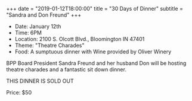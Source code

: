+++
date = "2019-01-12T18:00:00"
title = "30 Days of Dinner"
subtitle = "Sandra and Don Freund"
+++

* Date: January 12th
* Time: 6PM
* Location: 2100 S. Olcott Blvd., Bloomington IN 47401
* Theme: "Theatre Charades"
* Food: A sumptuous dinner with Wine provided by Oliver Winery

BPP Board President Sandra Freund and her husband Don will be hosting theatre charades and a fantastic sit down dinner.

THIS DINNER IS SOLD OUT

Price: $50
